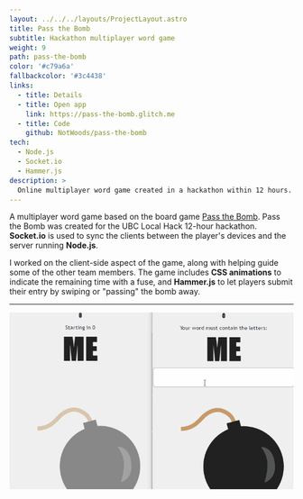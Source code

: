 ```yaml
---
layout: ../../../layouts/ProjectLayout.astro
title: Pass the Bomb
subtitle: Hackathon multiplayer word game
weight: 9
path: pass-the-bomb
color: '#c79a6a'
fallbackcolor: '#3c4438'
links:
  - title: Details
  - title: Open app
    link: https://pass-the-bomb.glitch.me
  - title: Code
    github: NotWoods/pass-the-bomb
tech:
  - Node.js
  - Socket.io
  - Hammer.js
description: >
  Online multiplayer word game created in a hackathon within 12 hours. Socket.io is used to sync the client devices and the server, which runs Node.js.
---
```


A multiplayer word game based on the board game [Pass the Bomb](https://en.wikipedia.org/wiki/Pass_the_Bomb). Pass the Bomb was created for the UBC Local Hack 12-hour hackathon. **Socket.io** is used to sync the clients between the player's devices and the server running **Node.js**.

I worked on the client-side aspect of the game, along with helping guide some of the other team members. The game includes **CSS animations** to indicate the remaining time with a fuse, and **Hammer.js** to let players submit their entry by swiping or "passing" the bomb away.

---

![Playing a round of Pass the Bomb in two windows](demo.gif)
